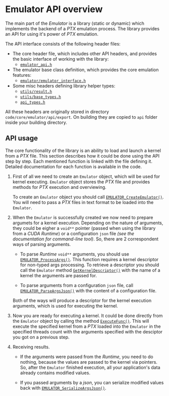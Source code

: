 # Emulator API overview

The main part of the _Emulator_ is a library (static or dynamic) which implements the backend of a _PTX_ emulation process. The library provides an API for using it's power of _PTX_ emulation.

The API interface consists of the following header files:

- The core header file, which includes other API headers, and provides the basic interface of working with the library:
  - [`emulator_api.h`](./emulator_api.h)
- The emulator base class definition, which provides the core emulation features:
  - [`emulator/emulator_interface.h`](./emulator/emulator_interface.h)
- Some misc headers defining library helper types:
  - [`utils/result.h`](./utils/result.h)
  - [`utils/base_types.h`](./utils/base_types.h)
  - [`api_types.h`](./utils/api_types.h)

All these headers are originally stored in directory `code/core/emulator/api/export`. On building they are copied to `api` folder inside your building directory.


## API usage

The core functionality of the library is an ability to load and launch a kernel from a _PTX_ file. This section describes how it could be done using the API step by step. Each mentioned function is linked with the file defining it. Detailed documentation for each function is available in the code.

1. First of all we need to create an `Emulator` object, which will be used for kernel executing. `Emulator` object stores the _PTX_ file and provides methods for _PTX_ execution and overviewing.

   To create an `Emulator` object you should call [`EMULATOR_CreateEmulator()`](./emulator_api.h). You will need to pass a _PTX_ files in text format to be loaded into the `Emulator`.

1. When the `Emulator` is successfully created we now need to prepare argumets for a kernel execution. Depending on the nature of arguments, they could be eigher a `void**` pointer (passed when using the library from a _CUDA Runtime_) or a configuration `json` file _(see the documentation for command-line tool)_. So, there are 2 correspondent ways of parsing arguments.

   - To parse _Runtime_ `void**` arguments, you should use [`EMULATOR_ProcessArgs()`](./emulator_api.h). This function requires a kernel descriptor for non-typed args processing. To retrieve a descriptor you should call the `Emulator` method [`GetKernelDescriptor()`](./emulator/emulator_interface.h) with the name of a kernel the arguments are passed for.

   - To parse arguments from a configuration `json` file, call [`EMULATOR_ParseArgsJson()`](./emulator_api.h) with the content of a configuration file.

   Both of the ways will produce a descriptor for the kernel execution arguments, which is used for executing the kernel.

1. Now you are ready for executing a kernel. It could be done directly from the `Emulator` object by calling the method [`ExecuteFunc()`](./emulator/emulator_interface.h). This will execute the specified kernel from a _PTX_ loaded into the `Emulator` in the specified threads count with the arguments specified with the desciptor you got on a previous step.

1. Receiving results.

   - If the arguments were passed from the _Runtime_, you need to do nothing, because the values are passed to the kernel via pointers. So, after the `Emulator` finished execution, all your application's data already contains modified values.

   - If you passed arguments by a _json_, you can serialize modified values back with [`EMULATOR_SerializeArgsJson()`](./emulator_api.h).
